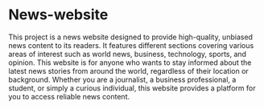 # News-website
This project is a news website designed to provide high-quality, unbiased news content to its readers. It features different sections covering various areas of interest such as world news, business, technology, sports, and opinion. This website is for anyone who wants to stay informed about the latest news stories from around the world, regardless of their location or background. Whether you are a journalist, a business professional, a student, or simply a curious individual, this website provides a platform for you to access reliable news content.
